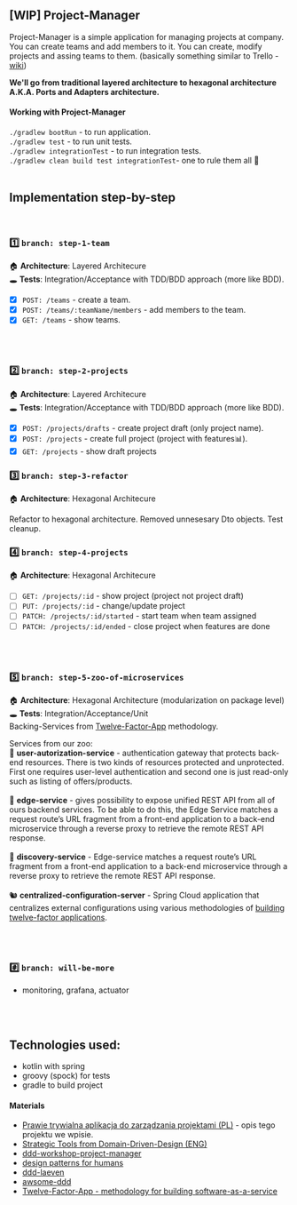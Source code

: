 
## [WIP] Project-Manager 
Project-Manager is a simple application for managing projects at company. You can create teams and add members to it. You can create, modify projects and assing teams to them. (basically something similar to Trello - [wiki](https://en.wikipedia.org/wiki/Project_management_software))

<b> We'll go from traditional layered architecture to hexagonal architecture A.K.A. Ports and Adapters architecture. </b>

#### Working with Project-Manager

`./gradlew bootRun` - to run application. <BR>
`./gradlew test` - to run unit tests. <BR>
`./gradlew integrationTest` - to run integration tests. <BR>
`./gradlew clean build test integrationTest`- one to rule them all 💍 <BR>
<BR>

## Implementation step-by-step

<BR>
  
### 1️⃣ `branch: step-1-team` <br>
🏠 **Architecture**: Layered Architecure <BR>
🕳 **Tests**: Integration/Acceptance with TDD/BDD approach (more like BDD).

* [x] `POST: /teams` - create a team. <br>
* [x] `POST: /teams/:teamName/members` - add members to the team. <br>
* [x] `GET: /teams` - show teams. <br> <br>

<BR>

### 2️⃣ `branch: step-2-projects` <br>
🏠 **Architecture**: Layered Architecure <BR>
🕳 **Tests**: Integration/Acceptance with TDD/BDD approach (more like BDD).

* [x] `POST: /projects/drafts` - create project draft (only project name). <br>
* [x] `POST: /projects` - create full project (project with features📊). <br>
* [x] `GET: /projects` - show draft projects <br>

### 3️⃣ `branch: step-3-refactor` <br> 
🏠 **Architecture**: Hexagonal Architecure <BR>

Refactor to hexagonal architecture. Removed unnesesary Dto objects. Test cleanup.

### 4️⃣ `branch: step-4-projects` <br> 
🏠 **Architecture**: Hexagonal Architecure <BR>

* [ ] `GET: /projects/:id` - show project (project not project draft)<br>
* [ ] `PUT: /projects/:id` - change/update project <br>
* [ ] `PATCH: /projects/:id/started` - start team when team assigned <br>
* [ ] `PATCH: /projects/:id/ended` - close project when features are done <br><br>

<BR>

### 5️⃣ `branch: step-5-zoo-of-microservices` <br>
🏠 **Architecture**: Hexagonal Architecture (modularization on package level) <BR>
🕳 **Tests**: Integration/Acceptance/Unit<BR>
Backing-Services from [Twelve-Factor-App](https://12factor.net/) methodology.

Services from our zoo:<BR>
🦓 **user-autorization-service** - authentication gateway that protects back-end resources. There is two kinds of resources protected and unprotected. First one requires user-level authentication and second one is just read-only such as listing of offers/products. <BR><BR>
🐼 **edge-service** - gives possibility to expose unified REST API from all of ours backend services. To be able to do this, the Edge Service matches a request route’s URL fragment from a front-end application to a back-end microservice through a reverse proxy to retrieve the remote REST API response. <BR><BR>
🐰 **discovery-service** - Edge-service matches a request route’s URL fragment from a front-end application to a back-end microservice through a reverse proxy to retrieve the remote REST API response. <BR><BR>
🐿 **centralized-configuration-server** - Spring Cloud application that centralizes external configurations using various methodologies of [building twelve-factor applications](https://12factor.net/config). <BR><BR>

<BR>

### #️⃣ `branch: will-be-more` <br>
- monitoring, grafana, actuator 

<BR><BR>
  
## Technologies used: 
- kotlin with spring 
- groovy (spock) for tests
- gradle to build project
  
#### Materials
* [Prawie trywialna aplikacja do zarządzania projektami (PL)](http://braintelligence.pl/prawie-trywialna-aplikacja-do-zarzadzania-projektami) - opis tego projektu we wpisie.
* [Strategic Tools from Domain-Driven-Design (ENG)](http://www.braintelligence.pl/the-nature-of-domain-driven-design/)
* [ ddd-workshop-project-manager ](https://github.com/mkopylec/project-manager)
* [ design patterns for humans ](https://github.com/kamranahmedse/design-patterns-for-humans)
* [ ddd-laeven ](https://github.com/BottegaIT/ddd-leaven-v2)
* [ awsome-ddd ](https://github.com/heynickc/awesome-ddd)
* [Twelve-Factor-App - methodology for building software-as-a-service](https://12factor.net/)
